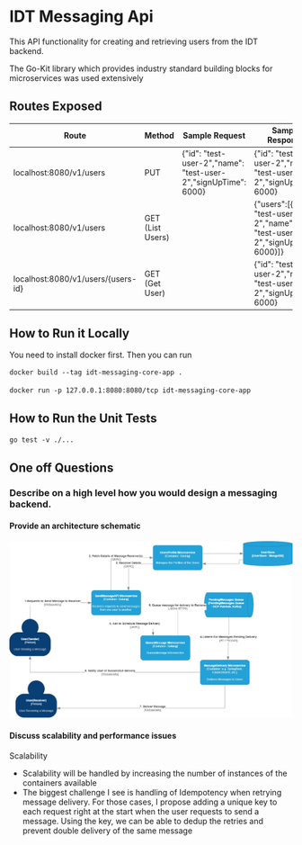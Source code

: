 # IDT Messaging Api

This API functionality for creating and retrieving users from the IDT backend.

The Go-Kit library which provides industry standard building blocks for microservices was used extensively

## Routes Exposed
| Route                         | Method | Sample Request  | Sample Response                |
|-------------------------------|--------| ----------------| ---------------
| localhost:8080/v1/users            | PUT   | {"id": "test-user-2","name": "test-user-2","signUpTime": 6000} |{"id": "test-user-2","name": "test-user-2","signUpTime": 6000}
| localhost:8080/v1/users            | GET (List Users)   |  |{"users":[{"id": "test-user-2","name": "test-user-2","signUpTime": 6000}]}
| localhost:8080/v1/users/{users-id}           | GET (Get User)   |  |{"id": "test-user-2","name": "test-user-2","signUpTime": 6000}

## How to Run it Locally

You need to install docker first. Then you can run

```
docker build --tag idt-messaging-core-app .

docker run -p 127.0.0.1:8080:8080/tcp idt-messaging-core-app
```
## How to Run the Unit Tests
```
go test -v ./...
```

## One off Questions
### Describe on a high level how you would design a messaging backend.
#### Provide an architecture schematic

![](idt-messaging.jpg)

#### Discuss scalability and performance issues

Scalability
- Scalability will be handled by increasing the number of instances of the containers available
- The biggest challenge I see is handling of Idempotency when retrying message delivery. For those cases, I propose adding a unique key to each request right at the start when the user requests to send a message. Using the key, we can be able to dedup the retries and prevent double delivery of the same message
